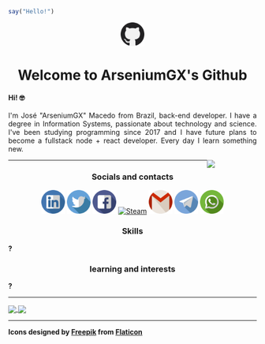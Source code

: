 ```ts
say("Hello!")
```
<p align="center"><img width="48px" src="./icons/github.svg" alt="Github" /></p>
<h1 align="center">Welcome to ArseniumGX's Github </h1>


<h4>Hi! 🤓 </h4>
<span>
<p align="justify">I'm José "ArseniumGX" Macedo from Brazil, back-end developer. I have a degree in Information Systems, passionate about technology and science. I've been studying programming since 2017 and I have future plans to become a fullstack node + react developer. Every day I learn something new. 
</p>
   <img align="right" width="20%" src="https://media.giphy.com/media/CEHtFH3rJ6xdhBUKIT/giphy.gif"/>
</span>


<hr>


<h3 align="center">Socials and contacts</h3>

<p align="center">
   <a href="https://www.linkedin.com/in/arseniumgx"><img width="48px" src="./icons/linkedin.svg" alt="Linkedin" /></a>
   <a href="https://twitter.com/arseniumgx"><img width="48px" src="./icons/twitter.svg" alt="Twitter" /></a>
   <a href="https://www.facebook.com/arseniumgx"><img width="48px" src="./icons/facebook.svg" alt="Facebook" /></a>
   <a href="https://steamcommunity.com/profiles/76561198144096375/"><img width="48px" src="https://store.steampowered.com/favicon.ico" alt="Steam" /></a>
   <a href="mailto:arseniumgx@gmail.com"><img width="48px" src="./icons/gmail.svg" alt="Gmail" /></a>
   <a href="http://t.me/ArseniumGX"><img width="48px" src="./icons/telegram.svg" alt="Telegram" /></a>
   <a href="https://wa.me/message/6PYCIZE4G3ABC1"><img width="48px" src="./icons/whatsapp.svg" alt="Whatsapp" /></a>
</p>


<h3 align="center">Skills</h3>

**?**

<h3 align="center">learning and interests</h3>

**?**

<hr>


<a href="https://github.com/ArseniumGX">
  <img height=180px align="center" src="https://github-readme-stats.vercel.app/api?username=arseniumgx&show_icons=true&theme=midnight-purple&custom_title=ArseniumGX's+Github+stats" />
</a>
<a href="https://github.com/ArseniumGX">
  <img height=180px align="center" src="https://github-readme-stats.vercel.app/api/top-langs/?username=arseniumgx&layout=compact&theme=midnight-purple" />
</a>

<hr>

<strong>Icons designed by <a href="https://www.freepik.com" title="Freepik">Freepik</a> from <a href="https://www.flaticon.com/" title="Flaticon">Flaticon</a></strong>


<!---  **************************************************************************************************************************************************  --->
